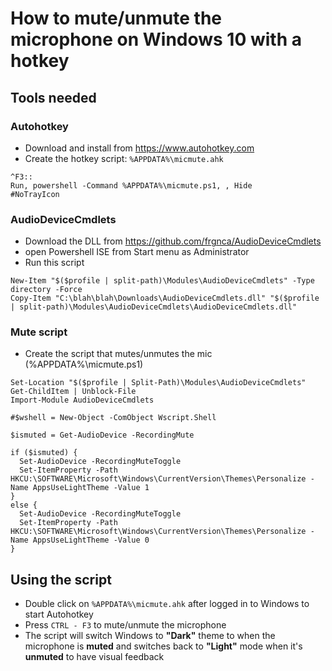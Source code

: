 # How to mute/unmute the microphone on Windows 10 with a hotkey

## Tools needed

### Autohotkey

- Download and install from https://www.autohotkey.com
- Create the hotkey script: ``%APPDATA%\micmute.ahk``
```
^F3::
Run, powershell -Command %APPDATA%\micmute.ps1, , Hide
#NoTrayIcon
```


### AudioDeviceCmdlets

- Download the DLL from https://github.com/frgnca/AudioDeviceCmdlets
- open Powershell ISE from Start menu as Administrator
- Run this script
```
New-Item "$($profile | split-path)\Modules\AudioDeviceCmdlets" -Type directory -Force
Copy-Item "C:\blah\blah\Downloads\AudioDeviceCmdlets.dll" "$($profile | split-path)\Modules\AudioDeviceCmdlets\AudioDeviceCmdlets.dll"
```

### Mute script

- Create the script that mutes/unmutes the mic (%APPDATA%\micmute.ps1)
```
Set-Location "$($profile | Split-Path)\Modules\AudioDeviceCmdlets"
Get-ChildItem | Unblock-File
Import-Module AudioDeviceCmdlets

#$wshell = New-Object -ComObject Wscript.Shell

$ismuted = Get-AudioDevice -RecordingMute

if ($ismuted) {
  Set-AudioDevice -RecordingMuteToggle
  Set-ItemProperty -Path HKCU:\SOFTWARE\Microsoft\Windows\CurrentVersion\Themes\Personalize -Name AppsUseLightTheme -Value 1
}
else {
  Set-AudioDevice -RecordingMuteToggle
  Set-ItemProperty -Path HKCU:\SOFTWARE\Microsoft\Windows\CurrentVersion\Themes\Personalize -Name AppsUseLightTheme -Value 0  
}
```

## Using the script

- Double click on ``%APPDATA%\micmute.ahk`` after logged in to Windows to start Autohotkey
- Press ``CTRL - F3`` to mute/unmute the microphone
- The script will switch Windows to **"Dark"** theme to when the microphone is **muted** and switches back to **"Light"** mode when it's **unmuted** to have visual feedback

